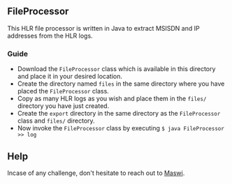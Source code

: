 ## FileProcessor

This HLR file processor is written in Java to extract MSISDN and IP addresses from the HLR logs.

### Guide

- Download the `FileProcessor` class which is available in this directory and place it in your desired location.
- Create the directory named `files` in the same directory where you have placed the `FileProcessor` class.
- Copy as many HLR logs as you wish and place them in the `files/` directory you have just created.
- Create the `export` directory in the same directory as the `FileProcessor` class and `files/` directory.
- Now invoke the `FileProcessor` class by executing `$ java FileProcessor >> log`

## Help

Incase of any challenge, don't hesitate to reach out to [Maswi](https://maswimr.live).
